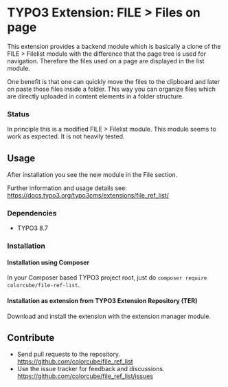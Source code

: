 # TYPO3 Extension: FILE > Files on page

This extension provides a backend module which is basically a clone of the FILE > Filelist module with the difference
that the page tree is used for navigation. Therefore the files used on a page are displayed in the list module.

One benefit is that one can quickly move the files to the clipboard and later on paste those files inside a folder. 
This way you can organize files which are directly uploaded in content elements in a folder structure. 

### Status ###

In principle this is a modified FILE > Filelist module. This module seems to work as expected. It is not heavily tested.


## Usage

After installation you see the new module in the File section.

Further information and usage details see: https://docs.typo3.org/typo3cms/extensions/file_ref_list/

### Dependencies

* TYPO3 8.7

### Installation

#### Installation using Composer

In your Composer based TYPO3 project root, just do `composer require colorcube/file-ref-list`. 

#### Installation as extension from TYPO3 Extension Repository (TER)

Download and install the extension with the extension manager module.

## Contribute

- Send pull requests to the repository. <https://github.com/colorcube/file_ref_list>
- Use the issue tracker for feedback and discussions. <https://github.com/colorcube/file_ref_list/issues>